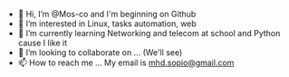 - 👋 Hi, I’m @Mos-co and I'm beginning on Github
- 👀 I’m interested in Linux, tasks automation, web
- 🌱 I’m currently learning Networking and telecom at school and Python cause I like it
- 💞️ I’m looking to collaborate on ... (We'll see)
- 📫 How to reach me ... My email is mhd.sopio@gmail.com

<!---
Mos-co/Mos-co is a ✨ special ✨ repository because its `README.md` (this file) appears on your GitHub profile.
You can click the Preview link to take a look at your changes.
--->
